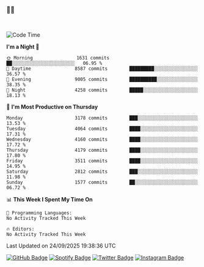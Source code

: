 ### 🤙🍺

<!-- <a href="https://github-readme-stats.vercel.app/api?username=hzak2xx&count_private=true&show_icons=true&theme=dracula">
  <img align="center" src="https://github-readme-stats.vercel.app/api?username=hzak2xx&count_private=true&show_icons=true&theme=dracula" />
</a>
</br> -->
</br>

<!--START_SECTION:waka-->
![Code Time](http://img.shields.io/badge/Code%20Time-4%2C209%20hrs%2040%20mins-blue)

**I'm a Night 🦉** 

```text
🌞 Morning                1631 commits        ██░░░░░░░░░░░░░░░░░░░░░░░   06.95 % 
🌆 Daytime                8587 commits        █████████░░░░░░░░░░░░░░░░   36.57 % 
🌃 Evening                9005 commits        ██████████░░░░░░░░░░░░░░░   38.35 % 
🌙 Night                  4258 commits        █████░░░░░░░░░░░░░░░░░░░░   18.13 % 
```
📅 **I'm Most Productive on Thursday** 

```text
Monday                   3178 commits        ███░░░░░░░░░░░░░░░░░░░░░░   13.53 % 
Tuesday                  4064 commits        ████░░░░░░░░░░░░░░░░░░░░░   17.31 % 
Wednesday                4160 commits        ████░░░░░░░░░░░░░░░░░░░░░   17.72 % 
Thursday                 4179 commits        ████░░░░░░░░░░░░░░░░░░░░░   17.80 % 
Friday                   3511 commits        ████░░░░░░░░░░░░░░░░░░░░░   14.95 % 
Saturday                 2812 commits        ███░░░░░░░░░░░░░░░░░░░░░░   11.98 % 
Sunday                   1577 commits        ██░░░░░░░░░░░░░░░░░░░░░░░   06.72 % 
```


📊 **This Week I Spent My Time On** 

```text
💬 Programming Languages: 
No Activity Tracked This Week

🔥 Editors: 
No Activity Tracked This Week
```


 Last Updated on 24/09/2025 19:38:36 UTC
<!--END_SECTION:waka-->

[![GitHub Badge](https://img.shields.io/badge/GitHub-100000?style=for-the-badge&logo=github&logoColor=white)](https://github.com/hzak2xx)
[![Spotify Badge](https://img.shields.io/badge/Spotify-1ED760?&style=for-the-badge&logo=spotify&logoColor=white)](https://open.spotify.com/user/uf90s6sbbh75a1mt44clkhkvf)
[![Twitter Badge](https://img.shields.io/badge/Twitter-1DA1F2?style=for-the-badge&logo=twitter&logoColor=white)](https://twitter.com/hzak2xx)
[![Instagram Badge](https://img.shields.io/badge/Instagram-E4405F?style=for-the-badge&logo=instagram&logoColor=white)](https://www.instagram.com/hzak2xx/)
